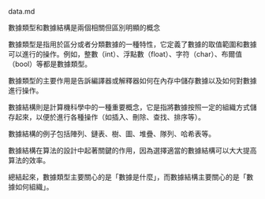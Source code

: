 data.md

數據類型和數據結構是兩個相關但區別明顯的概念

數據類型是指用於區分或者分類數據的一種特性，它定義了數據的取值範圍和數據可以進行的操作。例如，整數（int）、浮點數（float）、字符（char）、布爾值（bool）等都是數據類型。

數據類型的主要作用是告訴編譯器或解釋器如何在內存中儲存數據以及如何對數據進行操作。

數據結構則是計算機科學中的一種重要概念，它是指將數據按照一定的組織方式儲存起來，以便於進行各種操作（如插入、刪除、查找、排序等）。

數據結構的例子包括陣列、鏈表、樹、圖、堆疊、隊列、哈希表等。

數據結構在算法的設計中起著關鍵的作用，因為選擇適當的數據結構可以大大提高算法的效率。

總結起來，數據類型主要關心的是「數據是什麼」，而數據結構主要關心的是「數據如何組織」。